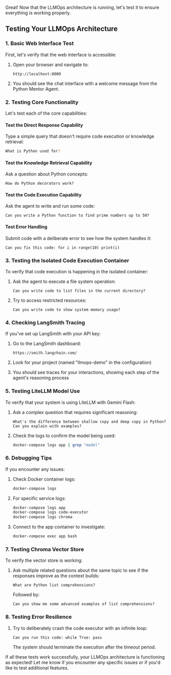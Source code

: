 Great! Now that the LLMOps architecture is running, let's test it to ensure everything is working properly.

## Testing Your LLMOps Architecture

### 1. Basic Web Interface Test

First, let's verify that the web interface is accessible:

1. Open your browser and navigate to:
   ```
   http://localhost:8000
   ```

2. You should see the chat interface with a welcome message from the Python Mentor Agent.

### 2. Testing Core Functionality

Let's test each of the core capabilities:

#### Test the Direct Response Capability
Type a simple query that doesn't require code execution or knowledge retrieval:

```sh
What is Python used for?
```

#### Test the Knowledge Retrieval Capability
Ask a question about Python concepts:
```
How do Python decorators work?
```

#### Test the Code Execution Capability
Ask the agent to write and run some code:
```
Can you write a Python function to find prime numbers up to 50?
```

#### Test Error Handling
Submit code with a deliberate error to see how the system handles it:
```
Can you fix this code: for i in range(10) print(i)
```

### 3. Testing the Isolated Code Execution Container

To verify that code execution is happening in the isolated container:

1. Ask the agent to execute a file system operation:
   ```
   Can you write code to list files in the current directory?
   ```

2. Try to access restricted resources:
   ```
   Can you write code to show system memory usage?
   ```

### 4. Checking LangSmith Tracing

If you've set up LangSmith with your API key:

1. Go to the LangSmith dashboard:
   ```
   https://smith.langchain.com/
   ```

2. Look for your project (named "llmops-demo" in the configuration)

3. You should see traces for your interactions, showing each step of the agent's reasoning process

### 5. Testing LiteLLM Model Use

To verify that your system is using LiteLLM with Gemini Flash:

1. Ask a complex question that requires significant reasoning:
   ```
   What's the difference between shallow copy and deep copy in Python? Can you explain with examples?
   ```

2. Check the logs to confirm the model being used:
   ```bash
   docker-compose logs app | grep "model"
   ```

### 6. Debugging Tips

If you encounter any issues:

1. Check Docker container logs:
   ```bash
   docker-compose logs
   ```

2. For specific service logs:
   ```bash
   docker-compose logs app
   docker-compose logs code-executor
   docker-compose logs chroma
   ```

3. Connect to the app container to investigate:
   ```bash
   docker-compose exec app bash
   ```

### 7. Testing Chroma Vector Store

To verify the vector store is working:

1. Ask multiple related questions about the same topic to see if the responses improve as the context builds:
   ```
   What are Python list comprehensions?
   ```
   
   Followed by:
   ```
   Can you show me some advanced examples of list comprehensions?
   ```

### 8. Testing Error Resilience

1. Try to deliberately crash the code executor with an infinite loop:
   ```
   Can you run this code: while True: pass
   ```
   
   The system should terminate the execution after the timeout period.

If all these tests work successfully, your LLMOps architecture is functioning as expected! Let me know if you encounter any specific issues or if you'd like to test additional features.
